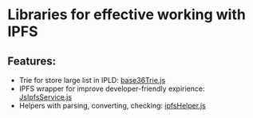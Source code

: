 # Libraries for effective working with IPFS
## Features:
- Trie for store large list in IPLD: [base36Trie.js](./src/base36Trie.js)
- IPFS wrapper for improve developer-friendly expirience: [JsIpfsService.js](./src/JsIpfsService.js)
- Helpers with parsing, converting, checking: [ipfsHelper.js](./src/ipfsHelper.js)
